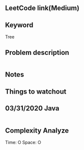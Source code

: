## LeetCode link(Medium)


## Keyword
Tree

## Problem description
```

```



## Notes


## Things to watchout

## 03/31/2020 Java

```java


```
## Complexity Analyze
Time: O
Space: O